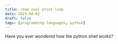 ```yaml
---
title: read eval print loop
date: 2023-08-02
draft: false
tags: [programming-languages, python]
---
```


Have you ever wondered how the python shell works?
